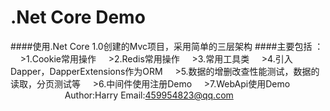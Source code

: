 .Net Core Demo
====
####使用.Net Core 1.0创建的Mvc项目，采用简单的三层架构 
####主要包括 ： 
     >1.Cookie常用操作 
     >2.Redis常用操作
     >3.常用工具类
     >4.引入Dapper，DapperExtensions作为ORM
     >5.数据的增删改查性能测试，数据的读取，分页测试等
     >6.中间件使用注册Demo
     >7.WebApi使用Demo
                                     
                                     Author:Harry
                                     Email:459954823@qq.com

